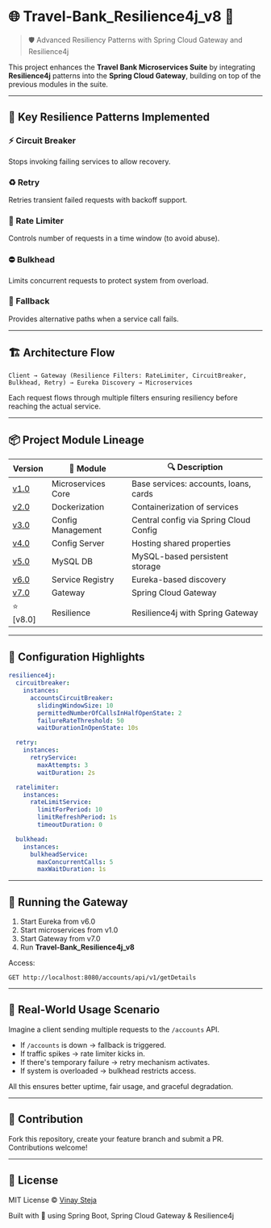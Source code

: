 
# 🌐 Travel-Bank_Resilience4j_v8 🚀

> 🛡️ Advanced Resiliency Patterns with Spring Cloud Gateway and Resilience4j

This project enhances the **Travel Bank Microservices Suite** by integrating **Resilience4j** patterns into the **Spring Cloud Gateway**, building on top of the previous modules in the suite.

---

## 🔁 Key Resilience Patterns Implemented

### ⚡ Circuit Breaker
Stops invoking failing services to allow recovery.

### ♻ Retry
Retries transient failed requests with backoff support.

### 🚦 Rate Limiter
Controls number of requests in a time window (to avoid abuse).

### ⛔ Bulkhead
Limits concurrent requests to protect system from overload.

### 🧰 Fallback
Provides alternative paths when a service call fails.

---

## 🏗️ Architecture Flow

```
Client → Gateway (Resilience Filters: RateLimiter, CircuitBreaker, Bulkhead, Retry) → Eureka Discovery → Microservices
```

Each request flows through multiple filters ensuring resiliency before reaching the actual service.

---

## 📦 Project Module Lineage

| Version | 📁 Module                                   | 🔍 Description |
|---------|---------------------------------------------|----------------|
| [v1.0](https://github.com/vinaysteja2/TRAVEL-BANK_Micorservices_v_1.git) | Microservices Core | Base services: accounts, loans, cards |
| [v2.0](https://github.com/vinaysteja2/TRAVEL-BANK_Docker_v_2.git) | Dockerization | Containerization of services |
| [v3.0](https://github.com/vinaysteja2/Travel-Bank_Config_Management_v_3.git) | Config Management | Central config via Spring Cloud Config |
| [v4.0](https://github.com/vinaysteja2/Travel-Bank_ConfigServer_v_4.git) | Config Server | Hosting shared properties |
| [v5.0](https://github.com/vinaysteja2/Travel-Bank_MySqlDB_v_5.git) | MySQL DB | MySQL-based persistent storage |
| [v6.0](https://github.com/vinaysteja2/Travel-Bank_ServiceRegistry_v6) | Service Registry | Eureka-based discovery |
| [v7.0](https://github.com/vinaysteja2/Travel-Bank_Gateway_v7) | Gateway | Spring Cloud Gateway |
| ⭐ [v8.0] | Resilience | Resilience4j with Spring Gateway |

---

## 🔧 Configuration Highlights

```yaml
resilience4j:
  circuitbreaker:
    instances:
      accountsCircuitBreaker:
        slidingWindowSize: 10
        permittedNumberOfCallsInHalfOpenState: 2
        failureRateThreshold: 50
        waitDurationInOpenState: 10s

  retry:
    instances:
      retryService:
        maxAttempts: 3
        waitDuration: 2s

  ratelimiter:
    instances:
      rateLimitService:
        limitForPeriod: 10
        limitRefreshPeriod: 1s
        timeoutDuration: 0

  bulkhead:
    instances:
      bulkheadService:
        maxConcurrentCalls: 5
        maxWaitDuration: 1s
```

---

## 🧪 Running the Gateway

1. Start Eureka from v6.0  
2. Start microservices from v1.0  
3. Start Gateway from v7.0  
4. Run **Travel-Bank_Resilience4j_v8**

Access:
```
GET http://localhost:8080/accounts/api/v1/getDetails
```

---

## 📄 Real-World Usage Scenario

Imagine a client sending multiple requests to the `/accounts` API.

- If `/accounts` is down → fallback is triggered.
- If traffic spikes → rate limiter kicks in.
- If there's temporary failure → retry mechanism activates.
- If system is overloaded → bulkhead restricts access.

All this ensures better uptime, fair usage, and graceful degradation.

---

## 💬 Contribution

Fork this repository, create your feature branch and submit a PR. Contributions welcome!

---

## 📜 License

MIT License © [Vinay Steja](https://github.com/vinaysteja2)

Built with 💙 using Spring Boot, Spring Cloud Gateway & Resilience4j
